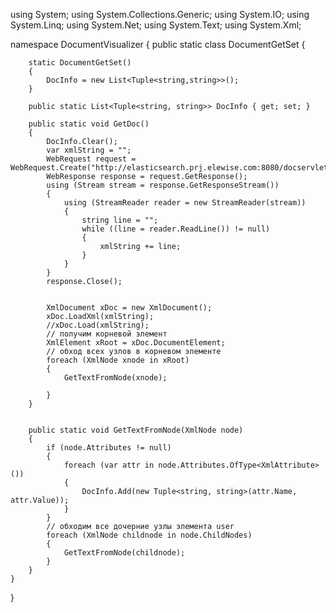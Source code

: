 using System;
using System.Collections.Generic;
using System.IO;
using System.Linq;
using System.Net;
using System.Text;
using System.Xml;

namespace DocumentVisualizer
{
    public static class DocumentGetSet
    {

        static DocumentGetSet()
        {
            DocInfo = new List<Tuple<string,string>>();
        }

        public static List<Tuple<string, string>> DocInfo { get; set; }

        public static void GetDoc()
        {
            DocInfo.Clear();
            var xmlString = "";
            WebRequest request = WebRequest.Create("http://elasticsearch.prj.elewise.com:8080/docservlet/DocGenerator");
            WebResponse response = request.GetResponse();
            using (Stream stream = response.GetResponseStream())
            {
                using (StreamReader reader = new StreamReader(stream))
                {
                    string line = "";
                    while ((line = reader.ReadLine()) != null)
                    {
                        xmlString += line;
                    }
                }
            }
            response.Close();


            XmlDocument xDoc = new XmlDocument();
            xDoc.LoadXml(xmlString);
            //xDoc.Load(xmlString);
            // получим корневой элемент
            XmlElement xRoot = xDoc.DocumentElement;
            // обход всех узлов в корневом элементе
            foreach (XmlNode xnode in xRoot)
            {
                GetTextFromNode(xnode);

            }
        }


        public static void GetTextFromNode(XmlNode node)
        {
            if (node.Attributes != null)
            {
                foreach (var attr in node.Attributes.OfType<XmlAttribute>())
                {
                    DocInfo.Add(new Tuple<string, string>(attr.Name, attr.Value));
                }
            }
            // обходим все дочерние узлы элемента user
            foreach (XmlNode childnode in node.ChildNodes)
            {
                GetTextFromNode(childnode);
            }
        }
    }
}
